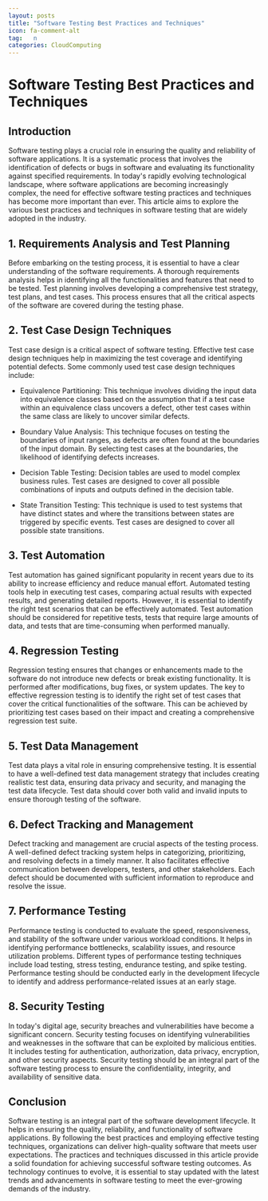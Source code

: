 ```yaml
---
layout: posts
title: "Software Testing Best Practices and Techniques"
icon: fa-comment-alt
tag:   n  
categories: CloudComputing
---
```



# Software Testing Best Practices and Techniques

## Introduction

Software testing plays a crucial role in ensuring the quality and reliability of software applications. It is a systematic process that involves the identification of defects or bugs in software and evaluating its functionality against specified requirements. In today's rapidly evolving technological landscape, where software applications are becoming increasingly complex, the need for effective software testing practices and techniques has become more important than ever. This article aims to explore the various best practices and techniques in software testing that are widely adopted in the industry.

## 1. Requirements Analysis and Test Planning

Before embarking on the testing process, it is essential to have a clear understanding of the software requirements. A thorough requirements analysis helps in identifying all the functionalities and features that need to be tested. Test planning involves developing a comprehensive test strategy, test plans, and test cases. This process ensures that all the critical aspects of the software are covered during the testing phase.

## 2. Test Case Design Techniques

Test case design is a critical aspect of software testing. Effective test case design techniques help in maximizing the test coverage and identifying potential defects. Some commonly used test case design techniques include:

- Equivalence Partitioning: This technique involves dividing the input data into equivalence classes based on the assumption that if a test case within an equivalence class uncovers a defect, other test cases within the same class are likely to uncover similar defects.

- Boundary Value Analysis: This technique focuses on testing the boundaries of input ranges, as defects are often found at the boundaries of the input domain. By selecting test cases at the boundaries, the likelihood of identifying defects increases.

- Decision Table Testing: Decision tables are used to model complex business rules. Test cases are designed to cover all possible combinations of inputs and outputs defined in the decision table.

- State Transition Testing: This technique is used to test systems that have distinct states and where the transitions between states are triggered by specific events. Test cases are designed to cover all possible state transitions.

## 3. Test Automation

Test automation has gained significant popularity in recent years due to its ability to increase efficiency and reduce manual effort. Automated testing tools help in executing test cases, comparing actual results with expected results, and generating detailed reports. However, it is essential to identify the right test scenarios that can be effectively automated. Test automation should be considered for repetitive tests, tests that require large amounts of data, and tests that are time-consuming when performed manually.

## 4. Regression Testing

Regression testing ensures that changes or enhancements made to the software do not introduce new defects or break existing functionality. It is performed after modifications, bug fixes, or system updates. The key to effective regression testing is to identify the right set of test cases that cover the critical functionalities of the software. This can be achieved by prioritizing test cases based on their impact and creating a comprehensive regression test suite.

## 5. Test Data Management

Test data plays a vital role in ensuring comprehensive testing. It is essential to have a well-defined test data management strategy that includes creating realistic test data, ensuring data privacy and security, and managing the test data lifecycle. Test data should cover both valid and invalid inputs to ensure thorough testing of the software.

## 6. Defect Tracking and Management

Defect tracking and management are crucial aspects of the testing process. A well-defined defect tracking system helps in categorizing, prioritizing, and resolving defects in a timely manner. It also facilitates effective communication between developers, testers, and other stakeholders. Each defect should be documented with sufficient information to reproduce and resolve the issue.

## 7. Performance Testing

Performance testing is conducted to evaluate the speed, responsiveness, and stability of the software under various workload conditions. It helps in identifying performance bottlenecks, scalability issues, and resource utilization problems. Different types of performance testing techniques include load testing, stress testing, endurance testing, and spike testing. Performance testing should be conducted early in the development lifecycle to identify and address performance-related issues at an early stage.

## 8. Security Testing

In today's digital age, security breaches and vulnerabilities have become a significant concern. Security testing focuses on identifying vulnerabilities and weaknesses in the software that can be exploited by malicious entities. It includes testing for authentication, authorization, data privacy, encryption, and other security aspects. Security testing should be an integral part of the software testing process to ensure the confidentiality, integrity, and availability of sensitive data.

## Conclusion

Software testing is an integral part of the software development lifecycle. It helps in ensuring the quality, reliability, and functionality of software applications. By following the best practices and employing effective testing techniques, organizations can deliver high-quality software that meets user expectations. The practices and techniques discussed in this article provide a solid foundation for achieving successful software testing outcomes. As technology continues to evolve, it is essential to stay updated with the latest trends and advancements in software testing to meet the ever-growing demands of the industry.